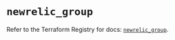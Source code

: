 # `newrelic_group`

Refer to the Terraform Registry for docs: [`newrelic_group`](https://registry.terraform.io/providers/newrelic/newrelic/3.38.0/docs/resources/group).
